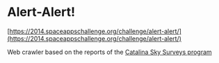 Alert-Alert!
============

[https://2014.spaceappschallenge.org/challenge/alert-alert/](https://2014.spaceappschallenge.org/challenge/alert-alert/)

Web crawler based on the reports of the [Catalina Sky Surveys program](http://neo.jpl.nasa.gov/programs/catalina.html)
